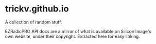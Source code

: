 trickv.github.io
================

A collection of random stuff.

EZRadioPRO API docs are a mirror of what is available on Silicon Image's own website, under their copyright. Extracted here for easy linking.
